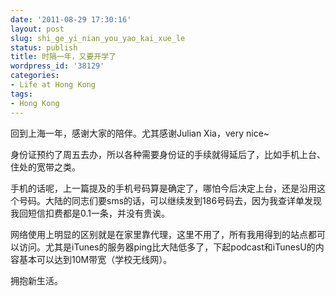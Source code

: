 ```yaml
---
date: '2011-08-29 17:30:16'
layout: post
slug: shi_ge_yi_nian_you_yao_kai_xue_le
status: publish
title: 时隔一年，又要开学了
wordpress_id: '38129'
categories:
- Life at Hong Kong
tags:
- Hong Kong
---
```


回到上海一年，感谢大家的陪伴。尤其感谢Julian Xia，very nice~

身份证预约了周五去办，所以各种需要身份证的手续就得延后了，比如手机上台、住处的宽带之类。

手机的话呢，上一篇提及的手机号码算是确定了，哪怕今后决定上台，还是沿用这个号码。大陆的同志们要sms的话，可以继续发到186号码去，因为我查详单发现我回短信扣费都是0.1一条，并没有贵诶。

网络使用上明显的区别就是在家里靠代理，这里不用了，所有我用得到的站点都可以访问。尤其是iTunes的服务器ping比大陆低多了，下起podcast和iTunesU的内容基本可以达到10M带宽（学校无线网）。

拥抱新生活。
